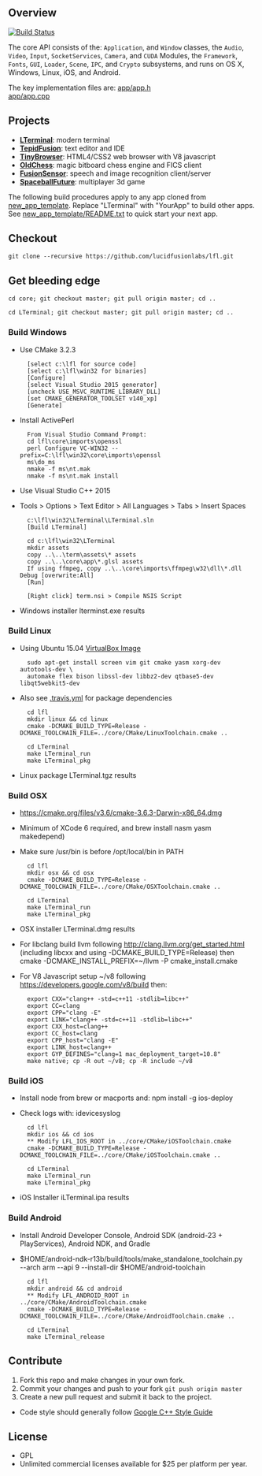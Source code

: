 ## Overview

[![Build Status](https://travis-ci.org/LucidFusionLabs/core.svg?branch=master)](https://travis-ci.org/LucidFusionLabs/core)

The core API consists of the: `Application`, and `Window` classes,
the `Audio`, `Video`, `Input`, `SocketServices`, `Camera`, and `CUDA` Modules,
the `Framework`, `Fonts`, `GUI`, `Loader`, `Scene`, `IPC`, and `Crypto` subsystems,
and runs on OS X, Windows, Linux, iOS, and Android.

The key implementation files are: 
[app/app.h](app/app.h)            
[app/app.cpp](app/app.cpp)        
                                  
## Projects                       

* **[LTerminal](http://lucidfusionlabs.com/LTerminal)**:             modern terminal
* **[TepidFusion](http://lucidfusionlabs.com/TepidFusion)**:         text editor and IDE
* **[TinyBrowser](http://lucidfusionlabs.com/TinyBrowser)**:         HTML4/CSS2 web browser with V8 javascript
* **[OldChess](http://lucidfusionlabs.com/OldChess)**:               magic bitboard chess engine and FICS client
* **[FusionSensor](http://lucidfusionlabs.com/FusionSensor)**:       speech and image recognition client/server
* **[SpaceballFuture](http://lucidfusionlabs.com/SpaceballFuture)**: multiplayer 3d game

The following build procedures apply to any app cloned from [new_app_template](new_app_template).
Replace "LTerminal" with "YourApp" to build other apps.
See [new_app_template/README.txt](new_app_template/README.txt) to quick start your next app.


## Checkout

`git clone --recursive https://github.com/lucidfusionlabs/lfl.git`


## Get bleeding edge

`cd core; git checkout master; git pull origin master; cd ..`

`cd LTerminal; git checkout master; git pull origin master; cd ..`


### Build Windows

* Use CMake 3.2.3

        [select c:\lfl for source code]
        [select c:\lfl\win32 for binaries]
        [Configure]
        [select Visual Studio 2015 generator]
        [uncheck USE_MSVC_RUNTIME_LIBRARY_DLL]
        [set CMAKE_GENERATOR_TOOLSET v140_xp]
        [Generate]

* Install ActivePerl

        From Visual Studio Command Prompt:
        cd lfl\core\imports\openssl
        perl Configure VC-WIN32 --prefix=C:\lfl\win32\core\imports\openssl
        ms\do_ms
        nmake -f ms\nt.mak 
        nmake -f ms\nt.mak install

* Use Visual Studio C++ 2015
* Tools > Options > Text Editor > All Languages > Tabs > Insert Spaces

        c:\lfl\win32\LTerminal\LTerminal.sln
        [Build LTerminal]

        cd c:\lfl\win32\LTerminal
        mkdir assets
        copy ..\..\term\assets\* assets
        copy ..\..\core\app\*.glsl assets
        If using ffmpeg, copy ..\..\core\imports\ffmpeg\w32\dll\*.dll Debug [overwrite:All]
        [Run]

        [Right click] term.nsi > Compile NSIS Script

* Windows installer lterminst.exe results

### Build Linux

* Using Ubuntu 15.04 [VirtualBox Image](http://virtualboxes.org/images/ubuntu)

        sudo apt-get install screen vim git cmake yasm xorg-dev autotools-dev \
        automake flex bison libssl-dev libbz2-dev qtbase5-dev libqt5webkit5-dev

* Also see [.travis.yml](.travis.yml) for package dependencies

        cd lfl
        mkdir linux && cd linux
        cmake -DCMAKE_BUILD_TYPE=Release -DCMAKE_TOOLCHAIN_FILE=../core/CMake/LinuxToolchain.cmake ..

        cd LTerminal
        make LTerminal_run
        make LTerminal_pkg

* Linux package LTerminal.tgz results

### Build OSX

* https://cmake.org/files/v3.6/cmake-3.6.3-Darwin-x86_64.dmg
* Minimum of XCode 6 required, and brew install nasm yasm makedepend)
* Make sure /usr/bin is before /opt/local/bin in PATH

        cd lfl
        mkdir osx && cd osx
        cmake -DCMAKE_BUILD_TYPE=Release -DCMAKE_TOOLCHAIN_FILE=../core/CMake/OSXToolchain.cmake ..

        cd LTerminal
        make LTerminal_run
        make LTerminal_pkg

* OSX installer LTerminal.dmg results
* For libclang build llvm following http://clang.llvm.org/get_started.html
(including libcxx and using -DCMAKE_BUILD_TYPE=Release)
then cmake -DCMAKE_INSTALL_PREFIX=~/llvm -P cmake_install.cmake

* For V8 Javascript setup ~/v8 following https://developers.google.com/v8/build then:

        export CXX="clang++ -std=c++11 -stdlib=libc++"
        export CC=clang
        export CPP="clang -E"
        export LINK="clang++ -std=c++11 -stdlib=libc++"
        export CXX_host=clang++
        export CC_host=clang
        export CPP_host="clang -E"
        export LINK_host=clang++
        export GYP_DEFINES="clang=1 mac_deployment_target=10.8"
        make native; cp -R out ~/v8; cp -R include ~/v8

### Build iOS

* Install node from brew or macports and: npm install -g ios-deploy
* Check logs with: idevicesyslog

        cd lfl
        mkdir ios && cd ios
        ** Modify LFL_IOS_ROOT in ../core/CMake/iOSToolchain.cmake
        cmake -DCMAKE_BUILD_TYPE=Release -DCMAKE_TOOLCHAIN_FILE=../core/CMake/iOSToolchain.cmake ..

        cd LTerminal
        make LTerminal_run
        make LTerminal_pkg

* iOS Installer iLTerminal.ipa results

### Build Android

* Install Android Developer Console, Android SDK (android-23 + PlayServices),
  Android NDK, and Gradle

* $HOME/android-ndk-r13b/build/tools/make_standalone_toolchain.py \
  --arch arm --api 9 --install-dir $HOME/android-toolchain

        cd lfl
        mkdir android && cd android
        ** Modify LFL_ANDROID_ROOT in ../core/CMake/AndroidToolchain.cmake
        cmake -DCMAKE_BUILD_TYPE=Release -DCMAKE_TOOLCHAIN_FILE=../core/CMake/AndroidToolchain.cmake ..

        cd LTerminal
        make LTerminal_release

## Contribute

1. Fork this repo and make changes in your own fork.
2. Commit your changes and push to your fork `git push origin master`
3. Create a new pull request and submit it back to the project.

* Code style should generally follow [Google C++ Style Guide](http://google.github.io/styleguide/cppguide.html)

## License

* GPL
* Unlimited commercial licenses available for $25 per platform per year.

